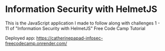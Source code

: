 # Information Security with HelmetJS

This is the JavaScript application I made to follow along with challenges 1 - 11 of "Information Security with HelmetJS" Free Code Camp Tutorial


Deployed app: https://catherinepapad-infosec-freecodecamp.onrender.com/